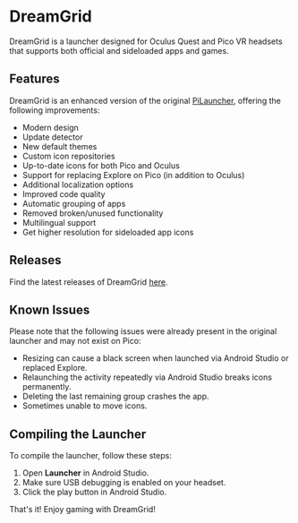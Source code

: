# DreamGrid

DreamGrid is a launcher designed for Oculus Quest and Pico VR headsets that supports both official and sideloaded apps and games.

## Features

DreamGrid is an enhanced version of the original [PiLauncher](https://github.com/lvonasek/QuestPiLauncher), offering the following improvements:

- Modern design
- Update detector
- New default themes
- Custom icon repositories
- Up-to-date icons for both Pico and Oculus
- Support for replacing Explore on Pico (in addition to Oculus)
- Additional localization options
- Improved code quality
- Automatic grouping of apps
- Removed broken/unused functionality
- Multilingual support
- Get higher resolution for sideloaded app icons

## Releases

Find the latest releases of DreamGrid [here](https://github.com/basti564/DreamGrid/releases).

## Known Issues

Please note that the following issues were already present in the original launcher and may not exist on Pico:

- Resizing can cause a black screen when launched via Android Studio or replaced Explore.
- Relaunching the activity repeatedly via Android Studio breaks icons permanently.
- Deleting the last remaining group crashes the app.
- Sometimes unable to move icons.

## Compiling the Launcher

To compile the launcher, follow these steps:

1. Open **Launcher** in Android Studio.
2. Make sure USB debugging is enabled on your headset.
3. Click the play button in Android Studio.

That's it! Enjoy gaming with DreamGrid!
